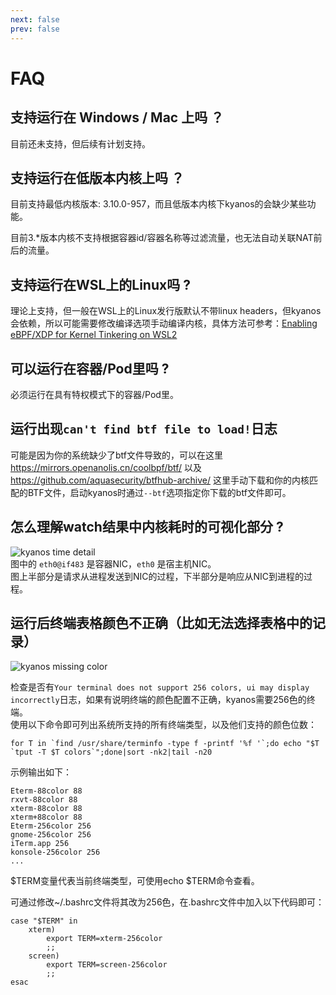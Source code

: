 ```yaml
---
next: false
prev: false
---
```


# FAQ


## 支持运行在 Windows / Mac 上吗 ？
目前还未支持，但后续有计划支持。

## 支持运行在低版本内核上吗 ？
目前支持最低内核版本: 3.10.0-957，而且低版本内核下kyanos的会缺少某些功能。

目前3.*版本内核不支持根据容器id/容器名称等过滤流量，也无法自动关联NAT前后的流量。

## 支持运行在WSL上的Linux吗 ?
理论上支持，但一般在WSL上的Linux发行版默认不带linux headers，但kyanos会依赖，所以可能需要修改编译选项手动编译内核，具体方法可参考：[Enabling eBPF/XDP for Kernel Tinkering on WSL2](https://dev.to/wiresurfer/unleash-the-forbidden-enabling-ebpfxdp-for-kernel-tinkering-on-wsl2-43fj)

## 可以运行在容器/Pod里吗 ?
必须运行在具有特权模式下的容器/Pod里。

## 运行出现`can't find btf file to load!`日志
可能是因为你的系统缺少了btf文件导致的，可以在这里 https://mirrors.openanolis.cn/coolbpf/btf/ 以及 https://github.com/aquasecurity/btfhub-archive/ 这里手动下载和你的内核匹配的BTF文件，启动kyanos时通过`--btf`选项指定你下载的btf文件即可。


## 怎么理解watch结果中内核耗时的可视化部分 ?
![kyanos time detail](/timedetail.jpg)   
图中的 `eth0@if483` 是容器NIC，`eth0` 是宿主机NIC。  
图上半部分是请求从进程发送到NIC的过程，下半部分是响应从NIC到进程的过程。

## 运行后终端表格颜色不正确（比如无法选择表格中的记录）

![kyanos missing color](/missing-color.png) 

检查是否有`Your terminal does not support 256 colors, ui may display incorrectly`日志，如果有说明终端的颜色配置不正确，kyanos需要256色的终端。    
使用以下命令即可列出系统所支持的所有终端类型，以及他们支持的颜色位数：
```shell
for T in `find /usr/share/terminfo -type f -printf '%f '`;do echo "$T `tput -T $T colors`";done|sort -nk2|tail -n20
```

示例输出如下：
```shell
Eterm-88color 88
rxvt-88color 88
xterm-88color 88
xterm+88color 88
Eterm-256color 256
gnome-256color 256
iTerm.app 256
konsole-256color 256
...
```
$TERM变量代表当前终端类型，可使用echo $TERM命令查看。

可通过修改~/.bashrc文件将其改为256色，在.bashrc文件中加入以下代码即可：
```shell
case "$TERM" in
    xterm)
        export TERM=xterm-256color
        ;;
    screen)
        export TERM=screen-256color
        ;;
esac
```